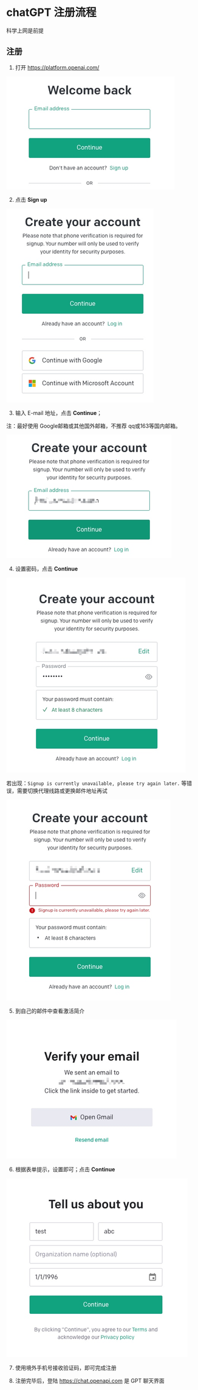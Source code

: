 # chatGPT 注册流程

科学上网是前提

## 注册

1. 打开 https://platform.openai.com/

![](media/16810979877109/16810980712844.jpg)

2. 点击 **Sign up**

![](media/16810979877109/16810981410097.jpg)

3. 输入 E-mail 地址，点击 **Continue**；

注：最好使用 Google邮箱或其他国外邮箱，不推荐 qq或163等国内邮箱。

![](media/16810979877109/16810982478783.jpg)


4. 设置密码，点击 **Continue**

![](media/16810979877109/16810983178712.jpg)

若出现：`Signup is currently unavailable, please try again later.` 等错误，需要切换代理线路或更换邮件地址再试

![](media/16810979877109/16810984251989.jpg)

5. 到自己的邮件中查看激活简介

![](media/16810979877109/16810985217060.jpg)

6. 根据表单提示，设置即可；点击 **Continue**

![](media/16810979877109/16810986184477.jpg)

7. 使用境外手机号接收验证码，即可完成注册

8. 注册完毕后，登陆 https://chat.openapi.com 是 GPT 聊天界面
 